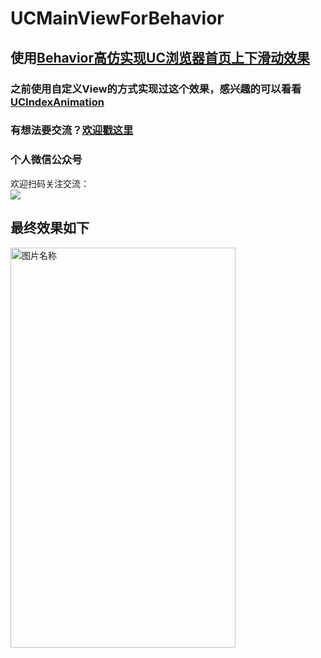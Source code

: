 # UCMainViewForBehavior

## 使用[Behavior高仿实现UC浏览器首页上下滑动效果](http://ittiger.cn/Behavior-UC-Main-Page.html)

### 之前使用自定义View的方式实现过这个效果，感兴趣的可以看看[UCIndexAnimation](https://github.com/huyongli/UCIndexAnimation)

### 有想法要交流？[欢迎戳这里](http://ittiger.cn/about/)

### 个人微信公众号
欢迎扫码关注交流：   
![](https://img-blog.csdnimg.cn/2019052410035231.jpg)

## 最终效果如下

<img src="gif/uc-main-view-behavior.gif" width = "360" height = "640" alt="图片名称" align=center />
